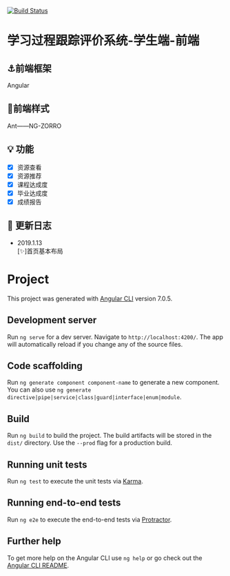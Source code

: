 [![Build Status](https://www.travis-ci.org/Wevan/TrackingEvaluation.svg?branch=master)](https://www.travis-ci.org/Wevan/TrackingEvaluation)
# 学习过程跟踪评价系统-学生端-前端

## :anchor:前端框架
Angular
## :art:前端样式
Ant——NG-ZORRO
## :bulb: 功能
- [x] 资源查看
- [x] 资源推荐
- [x] 课程达成度
- [x] 毕业达成度
- [x] 成绩报告
## :memo: 更新日志
- 2019.1.13  
[:sparkles:]首页基本布局 

# Project

This project was generated with [Angular CLI](https://github.com/angular/angular-cli) version 7.0.5.

## Development server

Run `ng serve` for a dev server. Navigate to `http://localhost:4200/`. The app will automatically reload if you change any of the source files.

## Code scaffolding

Run `ng generate component component-name` to generate a new component. You can also use `ng generate directive|pipe|service|class|guard|interface|enum|module`.

## Build

Run `ng build` to build the project. The build artifacts will be stored in the `dist/` directory. Use the `--prod` flag for a production build.

## Running unit tests

Run `ng test` to execute the unit tests via [Karma](https://karma-runner.github.io).

## Running end-to-end tests

Run `ng e2e` to execute the end-to-end tests via [Protractor](http://www.protractortest.org/).

## Further help

To get more help on the Angular CLI use `ng help` or go check out the [Angular CLI README](https://github.com/angular/angular-cli/blob/master/README.md).
